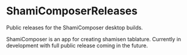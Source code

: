 # ShamiComposerReleases

Public releases for the ShamiComposer desktop builds.

ShamiComposer is an app for creating shamisen tablature. Currently in development with full public release coming in the future.
